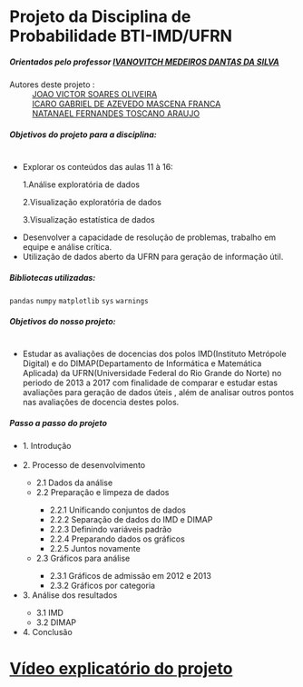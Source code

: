 <h1> Projeto da Disciplina de Probabilidade BTI-IMD/UFRN </h1>
<h5> Orientados pelo professor <a href="https://github.com/ivanovitchm">IVANOVITCH MEDEIROS DANTAS DA SILVA</a></h5>
<dl>
<dt> Autores deste projeto : </dt>
<dd> <a href="https://github.com/passjoao">JOAO VICTOR SOARES OLIVEIRA </a></dd>
<dd> <a href="https://github.com/icazevedo">ICARO GABRIEL DE AZEVEDO MASCENA FRANCA  </a></dd>
<dd> <a href="https://github.com/natanfernandes">NATANAEL FERNANDES TOSCANO ARAUJO </a></dd>
</dl>

<h5>Objetivos do projeto para a disciplina: </h5>
<ul>
  <li>Explorar os conteúdos das aulas 11 à 16: </li>
    <p>1.Análise exploratória de dados</p>
    <p>2.Visualização exploratória de dados</p>
    <p>3.Visualização estatística de dados</p>
  <li>Desenvolver a capacidade de resolução de problemas, trabalho em equipe e análise
crítica.</li>
 <li>Utilização de dados aberto da UFRN para geração de informação útil.</li>
</ul>  

<h5>Bibliotecas utilizadas: </h5>

`pandas`
`numpy`
`matplotlib`
`sys`
`warnings`
<h5>Objetivos do nosso projeto: </h5>
<ul>
   <li>Estudar as avaliações de docencias dos polos IMD(Instituto Metrópole Digital) e do DIMAP(Departamento de Informática e Matemática Aplicada) da UFRN(Universidade Federal do Rio Grande do Norte) no periodo de 2013 a 2017 com finalidade de comparar e estudar estas avaliações para geração de dados úteis , além de analisar outros pontos nas avaliações de docencia destes polos.</li>
</ul>
<h5>Passo a passo do projeto</h5>
<ul>
    <li>1. Introdução</li>
    <li>2. Processo de desenvolvimento</li>
    <ul>
      <li>2.1 Dados da análise</li>
      <li>2.2 Preparação e limpeza de dados</li>
      <ul>
        <li>2.2.1 Unificando conjuntos de dados</li>
        <li>2.2.2 Separação de dados do IMD e DIMAP</li>
        <li>2.2.3 Definindo variáveis padrão</li>
        <li>2.2.4 Preparando dados os gráficos</li>
        <li>2.2.5 Juntos novamente</li>
      </ul>
      <li>2.3 Gráficos para análise</li>
      <ul>
        <li>2.3.1 Gráficos de admissão em 2012 e 2013</li>
        <li>2.3.2 Gráficos por categoria</li>
      </ul>
    </ul>
    <li>3. Análise dos resultados</li>
    <ul>
      <li>3.1 IMD</li>
      <li>3.2 DIMAP</li>
    </ul>
    <li>4. Conclusão</li>
</ul>

<h1><a href="https://www.youtube.com/watch?v=xj-5h02klGY" >Vídeo explicatório do projeto</a></h1>
